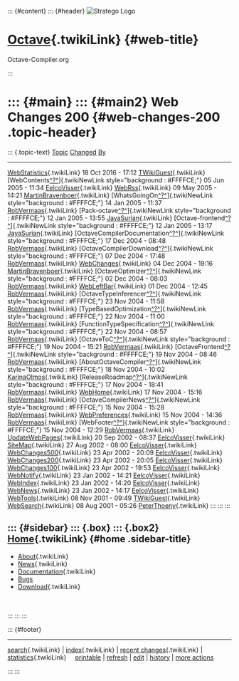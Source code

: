 ::: {#content}
::: {#header}
![Stratego
Logo](http://stratego.insanity.nl/StrategoLogoTextlessWhite-100px.png)

<div>

[Octave](WebHome){.twikiLink} {#web-title}
=============================

Octave-Compiler.org

</div>
:::

::: {#main}
::: {#main2}
Web Changes 200 {#web-changes-200 .topic-header}
===============

::: {.topic-text}
  [Topic](WebChanges200@sortcol=0&table=1&up=0#sorted_table "Sort by this column")                                                                                                                [Changed](WebChanges200@sortcol=1&table=1&up=0#sorted_table "Sort by this column")   [By](WebChanges200@sortcol=2&table=1&up=0#sorted_table "Sort by this column")
  ----------------------------------------------------------------------------------------------------------------------------------------------------------------------------------------------- ------------------------------------------------------------------------------------ -------------------------------------------------------------------------------
  [WebStatistics](../Main/WebStatistics){.twikiLink}                                                                                                                                              18 Oct 2016 - 17:12                                                                  [TWikiGuest](../Main/TWikiGuest){.twikiLink}
  [WebContents[^?^](http://www.program-transformation.org/edit/Main/WebContents?topicparent=Octave.WebChanges200)]{.twikiNewLink style="background : #FFFFCE;"}                                   05 Jun 2005 - 11:34                                                                  [EelcoVisser](../Main/EelcoVisser){.twikiLink}
  [WebRss](../Main/WebRss){.twikiLink}                                                                                                                                                            09 May 2005 - 14:21                                                                  [MartinBravenboer](../Main/MartinBravenboer){.twikiLink}
  [WhatsGoingOn[^?^](http://www.program-transformation.org/edit/Main/WhatsGoingOn?topicparent=Octave.WebChanges200)]{.twikiNewLink style="background : #FFFFCE;"}                                 14 Jan 2005 - 11:37                                                                  [RobVermaas](../Main/RobVermaas){.twikiLink}
  [Pack-octave[^?^](http://www.program-transformation.org/edit/Main/Pack-octave?topicparent=Octave.WebChanges200)]{.twikiNewLink style="background : #FFFFCE;"}                                   12 Jan 2005 - 13:55                                                                  [JayaSurian](../Main/JayaSurian){.twikiLink}
  [Octave-frontend[^?^](http://www.program-transformation.org/edit/Main/Octave-frontend?topicparent=Octave.WebChanges200)]{.twikiNewLink style="background : #FFFFCE;"}                           12 Jan 2005 - 13:17                                                                  [JayaSurian](../Main/JayaSurian){.twikiLink}
  [OctaveCompilerDocumentation[^?^](http://www.program-transformation.org/edit/Main/OctaveCompilerDocumentation?topicparent=Octave.WebChanges200)]{.twikiNewLink style="background : #FFFFCE;"}   17 Dec 2004 - 08:48                                                                  [RobVermaas](../Main/RobVermaas){.twikiLink}
  [OctaveCompilerDownload[^?^](http://www.program-transformation.org/edit/Main/OctaveCompilerDownload?topicparent=Octave.WebChanges200)]{.twikiNewLink style="background : #FFFFCE;"}             07 Dec 2004 - 17:48                                                                  [RobVermaas](../Main/RobVermaas){.twikiLink}
  [WebChanges](../Main/WebChanges){.twikiLink}                                                                                                                                                    04 Dec 2004 - 19:16                                                                  [MartinBravenboer](../Main/MartinBravenboer){.twikiLink}
  [OctaveOptimizer[^?^](http://www.program-transformation.org/edit/Main/OctaveOptimizer?topicparent=Octave.WebChanges200)]{.twikiNewLink style="background : #FFFFCE;"}                           02 Dec 2004 - 08:03                                                                  [RobVermaas](../Main/RobVermaas){.twikiLink}
  [WebLeftBar](../Main/WebLeftBar){.twikiLink}                                                                                                                                                    01 Dec 2004 - 12:45                                                                  [RobVermaas](../Main/RobVermaas){.twikiLink}
  [OctaveTypeInferencer[^?^](http://www.program-transformation.org/edit/Main/OctaveTypeInferencer?topicparent=Octave.WebChanges200)]{.twikiNewLink style="background : #FFFFCE;"}                 23 Nov 2004 - 11:58                                                                  [RobVermaas](../Main/RobVermaas){.twikiLink}
  [TypeBasedOptimization[^?^](http://www.program-transformation.org/edit/Main/TypeBasedOptimization?topicparent=Octave.WebChanges200)]{.twikiNewLink style="background : #FFFFCE;"}               22 Nov 2004 - 11:00                                                                  [RobVermaas](../Main/RobVermaas){.twikiLink}
  [FunctionTypeSpecification[^?^](http://www.program-transformation.org/edit/Main/FunctionTypeSpecification?topicparent=Octave.WebChanges200)]{.twikiNewLink style="background : #FFFFCE;"}       22 Nov 2004 - 08:57                                                                  [RobVermaas](../Main/RobVermaas){.twikiLink}
  [OctaveToC[^?^](http://www.program-transformation.org/edit/Main/OctaveToC?topicparent=Octave.WebChanges200)]{.twikiNewLink style="background : #FFFFCE;"}                                       19 Nov 2004 - 15:21                                                                  [RobVermaas](../Main/RobVermaas){.twikiLink}
  [OctaveFrontend[^?^](http://www.program-transformation.org/edit/Main/OctaveFrontend?topicparent=Octave.WebChanges200)]{.twikiNewLink style="background : #FFFFCE;"}                             19 Nov 2004 - 08:46                                                                  [RobVermaas](../Main/RobVermaas){.twikiLink}
  [AboutOctaveCompiler[^?^](http://www.program-transformation.org/edit/Main/AboutOctaveCompiler?topicparent=Octave.WebChanges200)]{.twikiNewLink style="background : #FFFFCE;"}                   18 Nov 2004 - 10:02                                                                  [KarinaOlmos](../Main/KarinaOlmos){.twikiLink}
  [ReleaseRoadmap[^?^](http://www.program-transformation.org/edit/Main/ReleaseRoadmap?topicparent=Octave.WebChanges200)]{.twikiNewLink style="background : #FFFFCE;"}                             17 Nov 2004 - 18:41                                                                  [RobVermaas](../Main/RobVermaas){.twikiLink}
  [WebHome](../Main/WebHome){.twikiLink}                                                                                                                                                          17 Nov 2004 - 15:16                                                                  [RobVermaas](../Main/RobVermaas){.twikiLink}
  [OctaveCompilerNews[^?^](http://www.program-transformation.org/edit/Main/OctaveCompilerNews?topicparent=Octave.WebChanges200)]{.twikiNewLink style="background : #FFFFCE;"}                     15 Nov 2004 - 15:28                                                                  [RobVermaas](../Main/RobVermaas){.twikiLink}
  [WebPreferences](../Main/WebPreferences){.twikiLink}                                                                                                                                            15 Nov 2004 - 14:36                                                                  [RobVermaas](../Main/RobVermaas){.twikiLink}
  [WebFooter[^?^](http://www.program-transformation.org/edit/Main/WebFooter?topicparent=Octave.WebChanges200)]{.twikiNewLink style="background : #FFFFCE;"}                                       15 Nov 2004 - 12:29                                                                  [RobVermaas](../Main/RobVermaas){.twikiLink}
  [UpdateWebPages](../Main/UpdateWebPages){.twikiLink}                                                                                                                                            20 Sep 2002 - 08:37                                                                  [EelcoVisser](../Main/EelcoVisser){.twikiLink}
  [SiteMap](../Main/SiteMap){.twikiLink}                                                                                                                                                          27 Aug 2002 - 08:00                                                                  [EelcoVisser](../Main/EelcoVisser){.twikiLink}
  [WebChanges500](../Main/WebChanges500){.twikiLink}                                                                                                                                              23 Apr 2002 - 20:09                                                                  [EelcoVisser](../Main/EelcoVisser){.twikiLink}
  [WebChanges200](../Main/WebChanges200){.twikiLink}                                                                                                                                              23 Apr 2002 - 20:05                                                                  [EelcoVisser](../Main/EelcoVisser){.twikiLink}
  [WebChanges100](../Main/WebChanges100){.twikiLink}                                                                                                                                              23 Apr 2002 - 19:53                                                                  [EelcoVisser](../Main/EelcoVisser){.twikiLink}
  [WebNotify](../Main/WebNotify){.twikiLink}                                                                                                                                                      23 Jan 2002 - 14:21                                                                  [EelcoVisser](../Main/EelcoVisser){.twikiLink}
  [WebIndex](../Main/WebIndex){.twikiLink}                                                                                                                                                        23 Jan 2002 - 14:20                                                                  [EelcoVisser](../Main/EelcoVisser){.twikiLink}
  [WebNews](../Main/WebNews){.twikiLink}                                                                                                                                                          23 Jan 2002 - 14:17                                                                  [EelcoVisser](../Main/EelcoVisser){.twikiLink}
  [WebTools](../Main/WebTools){.twikiLink}                                                                                                                                                        08 Nov 2001 - 09:49                                                                  [TWikiGuest](../Main/TWikiGuest){.twikiLink}
  [WebSearch](../Main/WebSearch){.twikiLink}                                                                                                                                                      08 Aug 2001 - 05:26                                                                  [PeterThoeny](../Main/PeterThoeny){.twikiLink}
:::
:::
:::

::: {#sidebar}
::: {.box}
::: {.box2}
[Home](WebHome){.twikiLink} {#home .sidebar-title}
---------------------------

-   [About](AboutOctaveCompiler){.twikiLink}
-   [News](OctaveCompilerNews){.twikiLink}
-   [Documentation](OctaveCompilerDocumentation){.twikiLink}
-   [Bugs](https://catamaran.labs.cs.uu.nl/jira/browse/OCT)
-   [Download](OctaveCompilerDownload){.twikiLink}

\
\
:::
:::
:::

::: {#footer}
<div>

<div>

------------------------------------------------------------------------

[search](WebSearch){.twikiLink} \| [index](WebIndex){.twikiLink} \|
[recent changes](WebChanges){.twikiLink} \|
[statistics](WebStatistics){.twikiLink}    
[printable](http://www.program-transformation.org/view/Octave/WebChanges200?skin=print)
\|
[refresh](http://www.program-transformation.org/fresh/Octave/WebChanges200)
\|
[edit](http://www.program-transformation.org/edit/Octave/WebChanges200?t=1536826802)
\|
[history](http://www.program-transformation.org/rdiff/Octave/WebChanges200)
\| [more
actions](http://www.program-transformation.org/oops/Octave/WebChanges200?template=oopsmore&param1=1.1&param2=1.1)

</div>

</div>
:::
:::
